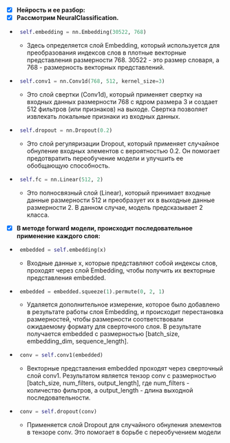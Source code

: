 - [X] **Нейрость и ее разбор:**
- [X] **Рассмотрим NeuralClassification.**

* ```python
   self.embedding = nn.Embedding(30522, 768)
   ```
   - Здесь определяется слой Embedding, который используется для преобразования индексов слов в плотные векторные 
   представления размерности 768. 30522 - это размер словаря, а 768 - размерность векторных представлений.


* ```python
   self.conv1 = nn.Conv1d(768, 512, kernel_size=3)
   ```
   - Это слой свертки (Conv1d), который применяет свертку на входных данных размерности 768 с ядром размера 3 
   и создает 512 фильтров (или признаков) на выходе. Свертка позволяет извлекать локальные признаки из входных данных.


* ```python
   self.dropout = nn.Dropout(0.2) 
   ```
   - Это слой регуляризации Dropout, который применяет случайное обнуление 
   входных элементов с вероятностью 0.2. Он помогает предотвратить переобучение модели 
   и улучшить ее обобщающую способность.


* ```python
   self.fc = nn.Linear(512, 2)
   ```
   - Это полносвязный слой (Linear), который принимает входные данные размерности 512 
   и преобразует их в выходные данные размерности 2. В данном случае, модель предсказывает 2 класса.


- [X] **В методе forward модели, происходит последовательное применение каждого слоя:**

* ```python
   embedded = self.embedding(x)
   ```
   - Входные данные x, которые представляют собой индексы слов, проходят через слой Embedding, 
   чтобы получить их векторные представления embedded.

* ```python
   embedded = embedded.squeeze(1).permute(0, 2, 1)
   ```
   - Удаляется дополнительное измерение, которое было добавлено в результате работы слоя Embedding, 
   и происходит перестановка размерностей, чтобы размерности соответствовали ожидаемому 
   формату для сверточного слоя. В результате получается 
   embedded с размерностью [batch_size, embedding_dim, sequence_length].

* ```python
   conv = self.conv1(embedded)
   ```
   - Векторные представления embedded проходят через сверточный слой conv1. 
   Результатом является тензор conv с 
   размерностью [batch_size, num_filters, output_length], 
   где num_filters - количество фильтров, а output_length - длина выходной последовательности.

* ```python
   conv = self.dropout(conv)
   ```
   - Применяется слой Dropout для случайного обнуления элементов в тензоре conv. 
   Это помогает в борьбе с переобучением модели

